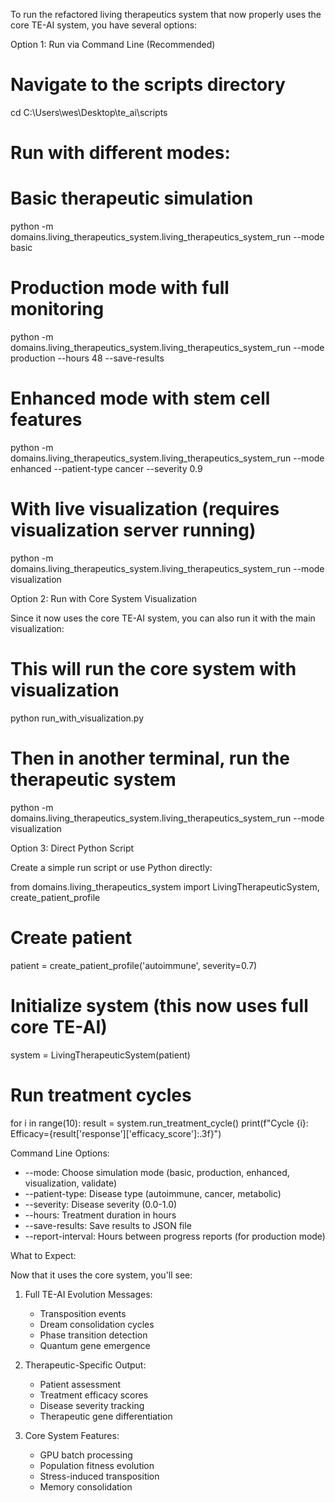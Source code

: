 To run the refactored living therapeutics system that now properly uses the core TE-AI system, you have several options:

Option 1: Run via Command Line (Recommended)

# Navigate to the scripts directory

cd C:\Users\wes\Desktop\te_ai\scripts

# Run with different modes:

# Basic therapeutic simulation

python -m domains.living_therapeutics_system.living_therapeutics_system_run --mode basic

# Production mode with full monitoring

python -m domains.living_therapeutics_system.living_therapeutics_system_run --mode production --hours 48 --save-results

# Enhanced mode with stem cell features

python -m domains.living_therapeutics_system.living_therapeutics_system_run --mode enhanced --patient-type cancer --severity 0.9

# With live visualization (requires visualization server running)

python -m domains.living_therapeutics_system.living_therapeutics_system_run --mode visualization

Option 2: Run with Core System Visualization

Since it now uses the core TE-AI system, you can also run it with the main visualization:

# This will run the core system with visualization

python run_with_visualization.py

# Then in another terminal, run the therapeutic system

python -m domains.living_therapeutics_system.living_therapeutics_system_run --mode visualization

Option 3: Direct Python Script

Create a simple run script or use Python directly:

from domains.living_therapeutics_system import LivingTherapeuticSystem, create_patient_profile

# Create patient

patient = create_patient_profile('autoimmune', severity=0.7)

# Initialize system (this now uses full core TE-AI)

system = LivingTherapeuticSystem(patient)

# Run treatment cycles

for i in range(10):
result = system.run_treatment_cycle()
print(f"Cycle {i}: Efficacy={result['response']['efficacy_score']:.3f}")

Command Line Options:

- --mode: Choose simulation mode (basic, production, enhanced, visualization, validate)
- --patient-type: Disease type (autoimmune, cancer, metabolic)
- --severity: Disease severity (0.0-1.0)
- --hours: Treatment duration in hours
- --save-results: Save results to JSON file
- --report-interval: Hours between progress reports (for production mode)

What to Expect:

Now that it uses the core system, you'll see:

1. Full TE-AI Evolution Messages:


    - Transposition events
    - Dream consolidation cycles
    - Phase transition detection
    - Quantum gene emergence

2. Therapeutic-Specific Output:


    - Patient assessment
    - Treatment efficacy scores
    - Disease severity tracking
    - Therapeutic gene differentiation

3. Core System Features:


    - GPU batch processing
    - Population fitness evolution
    - Stress-induced transposition
    - Memory consolidation
